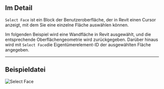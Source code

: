 ## Im Detail
`Select Face` ist ein Block der Benutzeroberfläche, der in Revit einen Cursor anzeigt, mit dem Sie eine einzelne Fläche auswählen können.

Im folgenden Beispiel wird eine Wandfläche in Revit ausgewählt, und die entsprechende Oberflächengeometrie wird zurückgegeben. Darüber hinaus wird mit `Select Face`die Eigentümerelement-ID der ausgewählten Fläche angegeben.
___
## Beispieldatei

![Select Face](./Dynamo.Nodes.DSFaceSelection_img.jpg)
